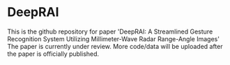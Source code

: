 # DeepRAI
This is the github repository for paper 'DeepRAI: A Streamlined Gesture Recognition System Utilizing Millimeter-Wave Radar Range-Angle Images'
The paper is currently under review. More code/data will be uploaded after the paper is officially published.

